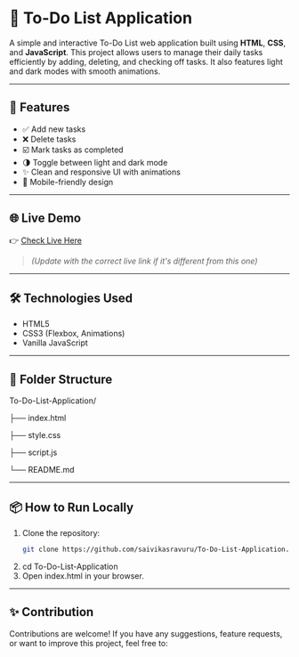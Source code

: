 # 📝 To-Do List Application

A simple and interactive To-Do List web application built using **HTML**, **CSS**, and **JavaScript**. This project allows users to manage their daily tasks efficiently by adding, deleting, and checking off tasks. It also features light and dark modes with smooth animations.

---

## 🚀 Features
 
- ✅ Add new tasks
- ❌ Delete tasks 
- ☑️ Mark tasks as completed
- 🌗 Toggle between light and dark mode
- ✨ Clean and responsive UI with animations
- 📱 Mobile-friendly design

---


## 🌐 Live Demo

👉 [Check Live Here](https://digital-clock-phi-lemon.vercel.app/)  
> _(Update with the correct live link if it's different from this one)_ 

---

## 🛠️ Technologies Used

- HTML5
- CSS3 (Flexbox, Animations)
- Vanilla JavaScript

---

## 📂 Folder Structure

To-Do-List-Application/

├── index.html

├── style.css

├── script.js

└── README.md


---

## 📦 How to Run Locally

1. Clone the repository:
   ```bash
   git clone https://github.com/saivikasravuru/To-Do-List-Application.git
2. cd To-Do-List-Application
3. Open index.html in your browser.
---
## ✨ Contribution

Contributions are welcome! If you have any suggestions, feature requests, or want to improve this project, feel free to:
